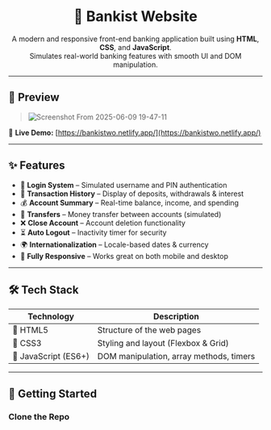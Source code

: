 <h1 align="center">🏦 Bankist Website</h1>

<p align="center">
  A modern and responsive front-end banking application built using <strong>HTML</strong>, <strong>CSS</strong>, and <strong>JavaScript</strong>.
  <br>
  Simulates real-world banking features with smooth UI and DOM manipulation.
</p>

---

## 📸 Preview

> ![Screenshot From 2025-06-09 19-47-11](https://github.com/user-attachments/assets/c03fc40c-f2e4-4b3a-8e8a-d6ac933b32b5)


🔗 **Live Demo:** [https://bankistwo.netlify.app/](https://bankistwo.netlify.app/)

---

## ✨ Features

- 🔐 **Login System** – Simulated username and PIN authentication
- 📜 **Transaction History** – Display of deposits, withdrawals & interest
- 💰 **Account Summary** – Real-time balance, income, and spending
- 🔁 **Transfers** – Money transfer between accounts (simulated)
- ❌ **Close Account** – Account deletion functionality
- ⏳ **Auto Logout** – Inactivity timer for security
- 🌍 **Internationalization** – Locale-based dates & currency
- 📱 **Fully Responsive** – Works great on both mobile and desktop

---

## 🛠️ Tech Stack

| Technology | Description |
|------------|-------------|
| 🔹 HTML5    | Structure of the web pages |
| 🔹 CSS3     | Styling and layout (Flexbox & Grid) |
| 🔹 JavaScript (ES6+) | DOM manipulation, array methods, timers |

---

## 🚀 Getting Started

### Clone the Repo

```bash

